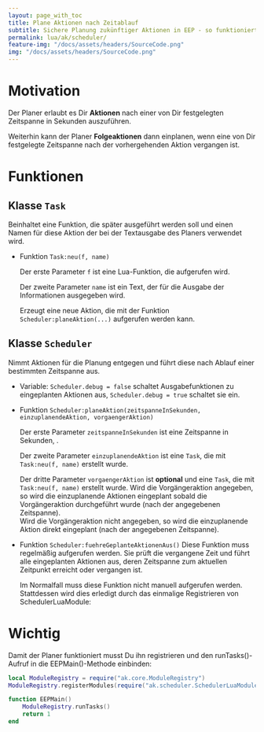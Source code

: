```yaml
---
layout: page_with_toc
title: Plane Aktionen nach Zeitablauf
subtitle: Sichere Planung zukünftiger Aktionen in EEP - so funktioniert die Ampelsteuerung auch in 10-facher Geschwindigkeit.
permalink: lua/ak/scheduler/
feature-img: "/docs/assets/headers/SourceCode.png"
img: "/docs/assets/headers/SourceCode.png"
---
```


# Motivation

Der Planer erlaubt es Dir **Aktionen** nach einer von Dir festgelegten Zeitspanne in Sekunden auszuführen.

Weiterhin kann der Planer **Folgeaktionen** dann einplanen, wenn eine von Dir festgelegte Zeitspanne nach der vorhergehenden Aktion vergangen ist.

# Funktionen

## Klasse `Task`

Beinhaltet eine Funktion, die später ausgeführt werden soll und einen Namen für diese Aktion der bei der Textausgabe des Planers verwendet wird.

- Funktion `Task:neu(f, name)`

  Der erste Parameter `f` ist eine Lua-Funktion, die aufgerufen wird.

  Der zweite Parameter `name` ist ein Text, der für die Ausgabe der Informationen ausgegeben wird.

  Erzeugt eine neue Aktion, die mit der Funktion `Scheduler:planeAktion(...)` aufgerufen werden kann.

## Klasse `Scheduler`

Nimmt Aktionen für die Planung entgegen und führt diese nach Ablauf einer bestimmten Zeitspanne aus.

- Variable: `Scheduler.debug = false` schaltet Ausgabefunktionen zu eingeplanten Aktionen aus, `Scheduler.debug = true` schaltet sie ein.

- Funktion `Scheduler:planeAktion(zeitspanneInSekunden, einzuplanendeAktion, vorgaengerAktion)`

  Der erste Parameter `zeitspanneInSekunden` ist eine Zeitspanne in Sekunden, .

  Der zweite Parameter `einzuplanendeAktion` ist eine `Task`, die mit `Task:neu(f, name)` erstellt wurde.

  Der dritte Parameter `vorgaengerAktion` ist **optional** und eine `Task`, die mit `Task:neu(f, name)` erstellt wurde. Wird die Vorgängeraktion angegeben, so wird die einzuplanende Aktionen eingeplant sobald die Vorgängeraktion durchgeführt wurde (nach der angegebenen Zeitspanne).<br>
  Wird die Vorgängeraktion nicht angegeben, so wird die einzuplanende Aktion direkt eingeplant (nach der angegebenen Zeitspanne).

- Funktion `Scheduler:fuehreGeplanteAktionenAus()`
  Diese Funktion muss regelmäßig aufgerufen werden. Sie prüft die vergangene Zeit und führt alle eingeplanten Aktionen aus, deren Zeitspanne zum aktuellen Zeitpunkt erreicht oder vergangen ist.

  Im Normalfall muss diese Funktion nicht manuell aufgerufen werden. Stattdessen wird dies erledigt durch das einmalige Registrieren von SchedulerLuaModule:

# Wichtig

Damit der Planer funktioniert musst Du ihn registrieren und den runTasks()-Aufruf in die EEPMain()-Methode einbinden:

```lua
local ModuleRegistry = require("ak.core.ModuleRegistry")
ModuleRegistry.registerModules(require("ak.scheduler.SchedulerLuaModule"))

function EEPMain()
    ModuleRegistry.runTasks()
    return 1
end
```
